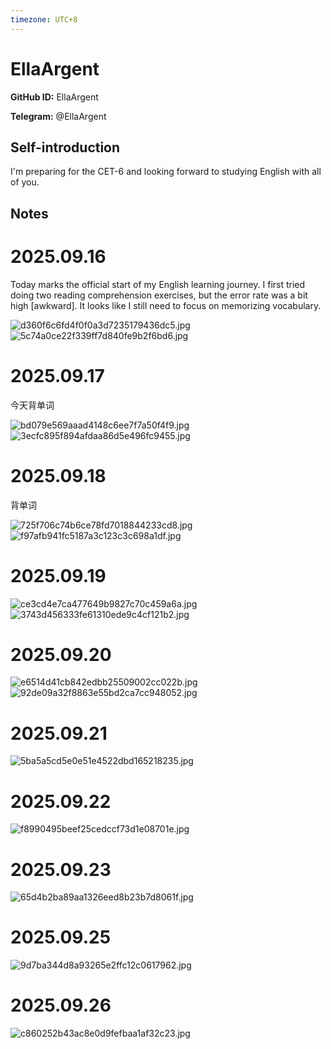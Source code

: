```yaml
---
timezone: UTC+8
---
```


# EllaArgent

**GitHub ID:** EllaArgent

**Telegram:** @EllaArgent

## Self-introduction

I'm preparing for the CET-6 and looking forward to studying English with all of you.

## Notes
<!-- Content_START -->
# 2025.09.16
<!-- DAILY_CHECKIN_2025-09-16_START -->
Today marks the official start of my English learning journey. I first tried doing two reading comprehension exercises, but the error rate was a bit high \[awkward\]. It looks like I still need to focus on memorizing vocabulary.

![d360f6c6fd4f0f0a3d7235179436dc5.jpg](https://raw.githubusercontent.com/IntensiveCoLearning/english_3rd/main/assets/EllaArgent/images/2025-09-16-1758038047149-d360f6c6fd4f0f0a3d7235179436dc5.jpg)![5c74a0ce22f339ff7d840fe9b2f6bd6.jpg](https://raw.githubusercontent.com/IntensiveCoLearning/english_3rd/main/assets/EllaArgent/images/2025-09-16-1758038064700-5c74a0ce22f339ff7d840fe9b2f6bd6.jpg)
<!-- DAILY_CHECKIN_2025-09-16_END -->


# 2025.09.17
<!-- DAILY_CHECKIN_2025-09-17_START -->
今天背单词

![bd079e569aaad4148c6ee7f7a50f4f9.jpg](https://raw.githubusercontent.com/IntensiveCoLearning/english_3rd/main/assets/EllaArgent/images/2025-09-17-1758123874898-bd079e569aaad4148c6ee7f7a50f4f9.jpg)![3ecfc895f894afdaa86d5e496fc9455.jpg](https://raw.githubusercontent.com/IntensiveCoLearning/english_3rd/main/assets/EllaArgent/images/2025-09-17-1758123889945-3ecfc895f894afdaa86d5e496fc9455.jpg)
<!-- DAILY_CHECKIN_2025-09-17_END -->


# 2025.09.18
<!-- DAILY_CHECKIN_2025-09-18_START -->
背单词

![725f706c74b6ce78fd7018844233cd8.jpg](https://raw.githubusercontent.com/IntensiveCoLearning/english_3rd/main/assets/EllaArgent/images/2025-09-18-1758208257187-725f706c74b6ce78fd7018844233cd8.jpg)![f97afb941fc5187a3c123c3c698a1df.jpg](https://raw.githubusercontent.com/IntensiveCoLearning/english_3rd/main/assets/EllaArgent/images/2025-09-18-1758208272429-f97afb941fc5187a3c123c3c698a1df.jpg)
<!-- DAILY_CHECKIN_2025-09-18_END -->


# 2025.09.19
<!-- DAILY_CHECKIN_2025-09-19_START -->
![ce3cd4e7ca477649b9827c70c459a6a.jpg](https://raw.githubusercontent.com/IntensiveCoLearning/english_3rd/main/assets/EllaArgent/images/2025-09-19-1758294131822-ce3cd4e7ca477649b9827c70c459a6a.jpg)![3743d456333fe61310ede9c4cf121b2.jpg](https://raw.githubusercontent.com/IntensiveCoLearning/english_3rd/main/assets/EllaArgent/images/2025-09-19-1758294145542-3743d456333fe61310ede9c4cf121b2.jpg)
<!-- DAILY_CHECKIN_2025-09-19_END -->


# 2025.09.20
<!-- DAILY_CHECKIN_2025-09-20_START -->
![e6514d41cb842edbb25509002cc022b.jpg](https://raw.githubusercontent.com/IntensiveCoLearning/english_3rd/main/assets/EllaArgent/images/2025-09-20-1758382565787-e6514d41cb842edbb25509002cc022b.jpg)![92de09a32f8863e55bd2ca7cc948052.jpg](https://raw.githubusercontent.com/IntensiveCoLearning/english_3rd/main/assets/EllaArgent/images/2025-09-20-1758382592361-92de09a32f8863e55bd2ca7cc948052.jpg)
<!-- DAILY_CHECKIN_2025-09-20_END -->


# 2025.09.21
<!-- DAILY_CHECKIN_2025-09-21_START -->
![5ba5a5cd5e0e51e4522dbd165218235.jpg](https://raw.githubusercontent.com/IntensiveCoLearning/english_3rd/main/assets/EllaArgent/images/2025-09-21-1758458855968-5ba5a5cd5e0e51e4522dbd165218235.jpg)
<!-- DAILY_CHECKIN_2025-09-21_END -->


# 2025.09.22
<!-- DAILY_CHECKIN_2025-09-22_START -->
![f8990495beef25cedccf73d1e08701e.jpg](https://raw.githubusercontent.com/IntensiveCoLearning/english_3rd/main/assets/EllaArgent/images/2025-09-22-1758553240078-f8990495beef25cedccf73d1e08701e.jpg)
<!-- DAILY_CHECKIN_2025-09-22_END -->


# 2025.09.23
<!-- DAILY_CHECKIN_2025-09-23_START -->
![65d4b2ba89aa1326eed8b23b7d8061f.jpg](https://raw.githubusercontent.com/IntensiveCoLearning/english_3rd/main/assets/EllaArgent/images/2025-09-23-1758630464415-65d4b2ba89aa1326eed8b23b7d8061f.jpg)
<!-- DAILY_CHECKIN_2025-09-23_END -->


# 2025.09.25
<!-- DAILY_CHECKIN_2025-09-25_START -->
![9d7ba344d8a93265e2ffc12c0617962.jpg](https://raw.githubusercontent.com/IntensiveCoLearning/english_3rd/main/assets/EllaArgent/images/2025-09-25-1758811991253-9d7ba344d8a93265e2ffc12c0617962.jpg)
<!-- DAILY_CHECKIN_2025-09-25_END -->


# 2025.09.26
<!-- DAILY_CHECKIN_2025-09-26_START -->
![c860252b43ac8e0d9fefbaa1af32c23.jpg](https://raw.githubusercontent.com/IntensiveCoLearning/english_3rd/main/assets/EllaArgent/images/2025-09-26-1758894720642-c860252b43ac8e0d9fefbaa1af32c23.jpg)
<!-- DAILY_CHECKIN_2025-09-26_END -->
<!-- Content_END -->
